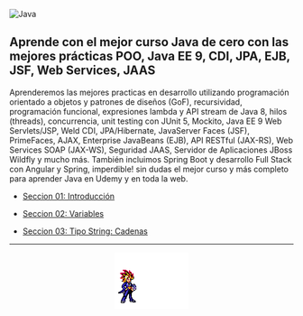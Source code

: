 ![Java](https://img.shields.io/badge/java-%23ED8B00.svg?style=for-the-badge&logo=java&logoColor=white)

##  Aprende con el mejor curso Java de cero con las mejores prácticas POO, Java EE 9, CDI, JPA, EJB, JSF, Web Services, JAAS

Aprenderemos las mejores practicas en desarrollo utilizando programación orientado a objetos y patrones de diseños (GoF), recursividad, programación funcional, expresiones lambda y API stream de Java 8, hilos (threads), concurrencia, unit testing con JUnit 5, Mockito, Java EE 9 Web Servlets/JSP, Weld CDI, JPA/Hibernate, JavaServer Faces (JSF), PrimeFaces, AJAX, Enterprise JavaBeans (EJB), API RESTful (JAX-RS), Web Services SOAP (JAX-WS), Seguridad JAAS, Servidor de Aplicaciones JBoss Wildfly y mucho más. También incluimos Spring Boot y desarrollo Full Stack con Angular y Spring, imperdible! sin dudas el mejor curso y más completo para aprender Java en Udemy y en toda la web.

- [Seccion 01: Introducción](src/Conceptos/Introduccion.md)

- [Seccion 02: Variables](src/Conceptos/Variables.md)

- [Seccion 03: Tipo String: Cadenas](src/Conceptos/String.md)

---

<div align="center">
<img src="src/img/100.gif">
</div>
